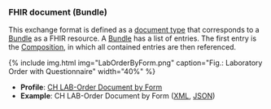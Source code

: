 <!-- markdownlint-disable MD041 -->

### FHIR document (Bundle)

This exchange format is defined as a [document type](https://www.hl7.org/fhir/documents.html) that corresponds to a [Bundle](https://www.hl7.org/fhir/bundle.html) as a FHIR resource. A [Bundle](https://www.hl7.org/fhir/bundle.html) has a list of entries. The first entry is the [Composition](https://www.hl7.org/fhir/composition.html), in which all contained entries are then referenced.

{% include img.html img="LabOrderByForm.png" caption="Fig.: Laboratory Order with Questionnaire" width="40%" %}

* **Profile**: [CH LAB-Order Document by Form](StructureDefinition-ch-lab-order-document-by-form.html)
* **Example**: CH LAB-Order Document by Form ([XML](Bundle-ch-lab-order-by-form.xml.html), [JSON](Bundle-ch-lab-order-by-form.json.html))
